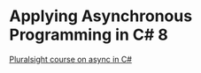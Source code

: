# Applying Asynchronous Programming in C# 8
[Pluralsight course on async in C#](https://app.pluralsight.com/library/courses/applying-asynchronous-programming-c-sharp/table-of-contents)
